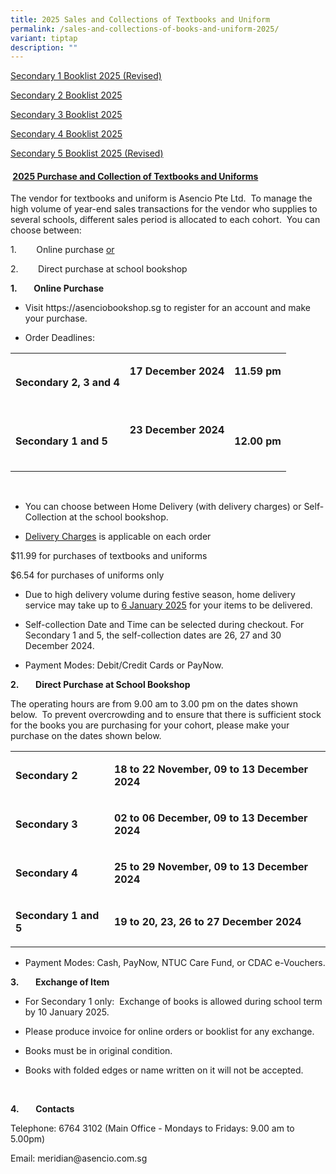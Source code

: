 ```yaml
---
title: 2025 Sales and Collections of Textbooks and Uniform
permalink: /sales-and-collections-of-books-and-uniform-2025/
variant: tiptap
description: ""
---
```

<p><a href="/files/Booklists/Meridian_Sec_1___Information_Final.pdf" rel="noopener nofollow" target="_blank">Secondary 1 Booklist 2025 (Revised)</a>
</p>
<p><a href="/files/Booklists/Meridian_Sec_2_booklist_2025.pdf" rel="noopener nofollow" target="_blank">Secondary 2 Booklist 2025</a>
</p>
<p><a href="/files/Booklists/Meridian_Sec_3_booklist_2025.pdf" rel="noopener nofollow" target="_blank">Secondary 3 Booklist 2025</a>
</p>
<p><a href="/files/Booklists/Meridian_Sec_4_booklist_2025.pdf" rel="noopener nofollow" target="_blank">Secondary 4 Booklist 2025</a>
</p>
<p><a href="/files/Booklists/Meridian_Sec_5_Final_revised.pdf" rel="noopener nofollow" target="_blank">Secondary 5 Booklist 2025 (Revised)</a>
</p>
<p></p>
<h4>&nbsp;<strong><u>2025 Purchase and Collection of Textbooks and Uniforms</u></strong></h4>
<p>The vendor for textbooks and uniform is Asencio Pte Ltd.&nbsp; To manage
the high volume of year-end sales transactions for the vendor who supplies
to several schools, different sales period is allocated to each cohort.&nbsp;
You can choose between:</p>
<p>1.&nbsp;&nbsp;&nbsp;&nbsp;&nbsp;&nbsp;&nbsp; Online purchase <u>or</u>
</p>
<p>2.&nbsp;&nbsp;&nbsp;&nbsp;&nbsp;&nbsp;&nbsp; Direct purchase at school
bookshop</p>
<p></p>
<p><strong>1.&nbsp;&nbsp;&nbsp;&nbsp;&nbsp;&nbsp;&nbsp; Online Purchase</strong>
</p>
<ul data-tight="true" class="tight">
<li>
<p>Visit <a rel="noopener noreferrer nofollow" target="_blank">https://asenciobookshop.sg</a> to
register for an account and make your purchase.</p>
</li>
<li>
<p>Order Deadlines:</p>
</li>
</ul>
<table style="minWidth: 75px">
<colgroup>
<col>
<col>
<col>
</colgroup>
<tbody>
<tr>
<td rowspan="1" colspan="1">
<p><strong>Secondary 2, 3 and 4</strong>
</p>
</td>
<td rowspan="1" colspan="1">
<p><strong>17 December 2024</strong>
</p>
<p><strong>&nbsp;</strong>
</p>
</td>
<td rowspan="1" colspan="1">
<p><strong>11.59 pm</strong>
</p>
<p><strong>&nbsp;</strong>
</p>
</td>
</tr>
<tr>
<td rowspan="1" colspan="1">
<p><strong>Secondary 1 and 5</strong>
</p>
</td>
<td rowspan="1" colspan="1">
<p><strong>23 December 2024</strong>
</p>
<p><strong>&nbsp;</strong>
</p>
</td>
<td rowspan="1" colspan="1">
<p><strong>12.00 pm</strong>
</p>
</td>
</tr>
</tbody>
</table>
<p>&nbsp;</p>
<ul data-tight="true" class="tight">
<li>
<p>You can choose between Home Delivery (with delivery charges) or Self-Collection
at the school bookshop.</p>
</li>
<li>
<p><u>Delivery Charges</u> is applicable on each order</p>
</li>
</ul>
<p>$11.99 for purchases of textbooks and uniforms</p>
<p>$6.54 for purchases of uniforms only</p>
<ul data-tight="true" class="tight">
<li>
<p>Due to high delivery volume during festive season, home delivery service
may take up to <u>6 January 2025</u> for your items to be delivered. &nbsp;&nbsp;</p>
</li>
<li>
<p>Self-collection Date and Time can be selected during checkout. For Secondary
1 and 5, the self-collection dates are 26, 27 and 30 December 2024.</p>
</li>
<li>
<p>Payment Modes: Debit/Credit Cards or PayNow.</p>
</li>
</ul>
<p></p>
<p><strong>2.&nbsp;&nbsp;&nbsp;&nbsp;&nbsp;&nbsp;&nbsp; Direct Purchase at <a rel="noopener noreferrer nofollow" target="_blank">School Bookshop</a></strong>
</p>
<p>The operating hours are from 9.00 am to 3.00 pm on the dates shown below.&nbsp;
To prevent overcrowding and to ensure that there is sufficient stock for
the books you are purchasing for your cohort, please make your purchase
on the dates shown below.</p>
<table style="minWidth: 50px">
<colgroup>
<col>
<col>
</colgroup>
<tbody>
<tr>
<td rowspan="1" colspan="1">
<p><strong>Secondary 2</strong>
</p>
</td>
<td rowspan="1" colspan="1">
<p><strong>18 to 22 November, 09 to 13 December 2024</strong>
</p>
</td>
</tr>
<tr>
<td rowspan="1" colspan="1">
<p><strong>Secondary 3</strong>
</p>
</td>
<td rowspan="1" colspan="1">
<p><strong>02 to 06 December, 09 to 13 December 2024</strong>
</p>
</td>
</tr>
<tr>
<td rowspan="1" colspan="1">
<p><strong>Secondary 4</strong>
</p>
</td>
<td rowspan="1" colspan="1">
<p><strong>25 to 29 November, 09 to 13 December 2024</strong>
</p>
</td>
</tr>
<tr>
<td rowspan="1" colspan="1">
<p><strong>Secondary 1 and 5</strong>
</p>
</td>
<td rowspan="1" colspan="1">
<p><strong>19 to 20, 23, 26 to 27 December 2024</strong>
</p>
</td>
</tr>
</tbody>
</table>
<ul data-tight="true" class="tight">
<li>
<p>Payment Modes: Cash, PayNow, NTUC Care Fund, or CDAC e-Vouchers.</p>
</li>
</ul>
<p><strong>3.&nbsp;&nbsp;&nbsp;&nbsp;&nbsp;&nbsp;&nbsp; Exchange of Item</strong>
</p>
<ul data-tight="true" class="tight">
<li>
<p>For Secondary 1 only:&nbsp; Exchange of books is allowed during school
term by 10 January 2025.&nbsp;&nbsp;</p>
</li>
<li>
<p>Please produce invoice for online orders or booklist for any exchange.
&nbsp;&nbsp;</p>
</li>
<li>
<p>Books must be in original condition.&nbsp;&nbsp;&nbsp;&nbsp;</p>
</li>
<li>
<p>Books with folded edges or name written on it will not be accepted.&nbsp;&nbsp;&nbsp;&nbsp;</p>
</li>
</ul>
<p>&nbsp;</p>
<p><strong>4.&nbsp;&nbsp;&nbsp;&nbsp;&nbsp;&nbsp;&nbsp; Contacts&nbsp;&nbsp;&nbsp;</strong>
</p>
<p>Telephone: 6764 3102 (Main Office - Mondays to Fridays: 9.00 am to 5.00pm)&nbsp;&nbsp;&nbsp;&nbsp;&nbsp;&nbsp;&nbsp;</p>
<p>Email: <a rel="noopener noreferrer nofollow" target="_blank">meridian@asencio.com.sg</a>&nbsp;&nbsp;</p>
<p>&nbsp;</p>
<p>&nbsp;</p>
<p>&nbsp;</p>
<h4></h4>
<p></p>